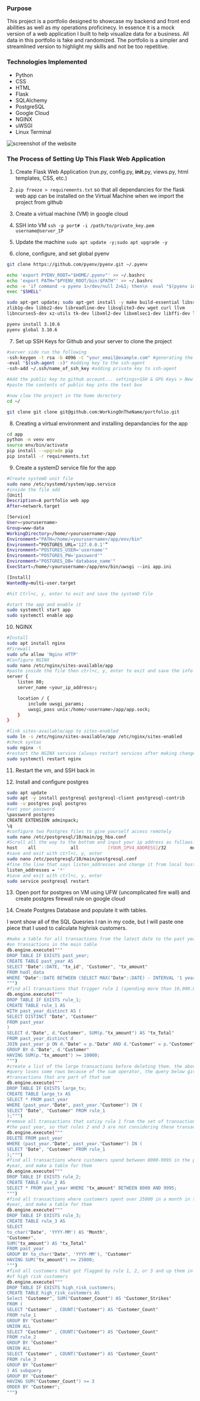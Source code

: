 ### Purpose

This project is a portfolio designed to showcase my backend and front end 
abilities as well as my operations proficinecy. In essence it is a mock version
of a web application I built to help visualize data for a business. All data in
this portfolio is fake and randomized. The portfolio is a simpler and
streamlined version to highlight my skills and not be too repetitive.

### Technologies Implemented

- Python
- CSS
- HTML
- Flask
- SQLAlchemy
- PostgreSQL
- Google Cloud
- NGINX
- uWSGI
- Linux Terminal

![screenshot of the website](app_folder/static/img/charts.png)

### The Process of Setting Up This Flask Web Application

1. Create Flask Web Application (run.py, config.py, __init__.py, views.py, html
 templates, CSS, etc.)

2. `pip freeze > requirements.txt` so that all dependancies for the flask web 
app can be installed on the Virtual Machine when we import the project from 
github

3. Create a virtual machine (VM) in google cloud

4. SSH into VM `ssh -p port# -i /path/to/private_key.pem username@server_IP`

5. Update the machine `sudo apt update -y;sudo apt upgrade -y`

6. clone, configure, and set global pyenv
```sh
git clone https://github.com/pyenv/pyenv.git ~/.pyenv

echo 'export PYENV_ROOT="$HOME/.pyenv"' >> ~/.bashrc
echo 'export PATH="$PYENV_ROOT/bin:$PATH"' >> ~/.bashrc
echo -e 'if command -v pyenv 1>/dev/null 2>&1; then\n  eval "$(pyenv init -)"\nfi' >> ~/.bashrc
exec "$SHELL"

sudo apt-get update; sudo apt-get install -y make build-essential libssl-dev
zlib1g-dev libbz2-dev libreadline-dev libsqlite3-dev wget curl llvm 
libncurses5-dev xz-utils tk-dev libxml2-dev libxmlsec1-dev libffi-dev liblzma-dev

pyenv install 3.10.6
pyenv global 3.10.6
```
7. Set up SSH Keys for Github and your server to clone the project
```sh
#server side run the following
-ssh-keygen -t rsa -b 4096 -C "your_email@example.com" #generating the key
-eval "$(ssh-agent -s)" #adding key to the ssh-agent
-ssh-add ~/.ssh/name_of_ssh_key #adding private key to ssh-agent

#Add the public key to github account... settings>SSH & GPG Keys > New SSH 
#paste the contents of public key into the text box

#now clow the project in the home dorectory
cd ~/

git clone git clone git@github.com:WorkingOnTheName/portfolio.git
```
8. Creating a virtual environment and installing depandancies for the app
```sh
cd app
python -m venv env
source env/bin/activate
pip install --upgrade pip
pip install -r requirements.txt
```
9. Create a systemD service file for the app
```sh
#Create systemD unit file
sudo nano /etc/systemd/system/app.service
#inside the file add
[Unit]
Description=A portfolio web app
After=network.target

[Service]
User=<yourusername>
Group=www-data
WorkingDirectory=/home/<yourusername>/app
Environment="PATH=/home/<yourusername>/app/env/bin"
Environment=“POSTGRES_URL='127.0.0.1'”
Environment="POSTGRES_USER='username'"
Environment="POSTGRES_PW='password'"
Environment="POSTGRES_DB='database_name'"
ExecStart=/home/<yourusername>/app/env/bin/uwsgi --ini app.ini

[Install]
WantedBy=multi-user.target

#hit Ctrl+c, y, enter to exit and save the systemD file

#start the app and enable it
sudo systemctl start app
sudo systemctl enable app
```

10. NGINX
```sh
#Install
sudo apt install nginx
#Firewall
sudo ufw allow 'Nginx HTTP'
#Configure NGINX
sudo nano /etc/nginx/sites-available/app
#paste inside the file then ctrl+c, y, enter to exit and save the info
server {
    listen 80;
    server_name <your_ip_address>;

    location / {
        include uwsgi_params;
        uwsgi_pass unix:/home/<username>/app/app.sock;
    }
}

#link sites-available/app to sites-enabled
sudo ln -s /etc/nginx/sites-available/app /etc/nginx/sites-enabled
#check syntax
sudo nginx -t
#restart the NGINX service (always restart services after making changes)
sudo systemctl restart nginx
```
11. Restart the vm, and SSH back in

12. Install and configure postgres
```sh
sudo apt update
sudo apt -y install postgresql postgresql-client postgresql-contrib
sudo -u postgres psql postgres
#set your password
\password postgres
CREATE EXTENSION adminpack;
\q
#configure two Postgres files to give yourself access remotely
sudo nano /etc/postgresql/10/main/pg_hba.conf
#Scroll all the way to the bottom and input your ip address as follows:
host    all             all           [YOUR_IPV4_ADDRESS]/32         md5
#save and exit with ctrl+c, y, enter
sudo nano /etc/postgresql/10/main/postgresql.conf
#fine the line that says listen_addresses and change it from local host to *
listen_addresses = '*'
#save and exit with ctrl+c, y, enter
sudo service postgresql restart
```
13. Open port for postgres on VM using UFW (uncomplicated fire wall) and create 
postgres firewall rule on google cloud

14. Create Postgres Database and populate it with tables. 

I wont show all of the SQL Quesries I ran in my code, but I will paste one piece
that I used to calculate highrisk customers. 

```sh
#make a table for all transactions from the latest date to the past year based
#on transactions in the main table
db.engine.execute("""   
DROP TABLE IF EXISTS past_year;
CREATE TABLE past_year AS
SELECT "Date"::DATE, "tx_id", "Customer", "tx_amount" 
FROM hodl_data 
WHERE "Date"::DATE BETWEEN (SELECT MAX("Date"::DATE) - INTERVAL '1 year' FROM hodl_data) AND (SELECT MAX("Date"::DATE) FROM hodl_data);
""")
#find all transactions that trigger rule 1 (spending more than 10,000.00 in a day)
db.engine.execute("""   
DROP TABLE IF EXISTS rule_1;
CREATE TABLE rule_1 AS
WITH past_year_distinct AS (
SELECT DISTINCT "Date", "Customer" 
FROM past_year
)
SELECT d."Date", d."Customer", SUM(p."tx_amount") AS "tx_Total"
FROM past_year_distinct d
JOIN past_year p ON d."Date" = p."Date" AND d."Customer" = p."Customer"
GROUP BY d."Date", d."Customer"
HAVING SUM(p."tx_amount") >= 10000;
""")
#create a list of the large transactions before deleting them. the above 
#query loses some rows because of the sum operator, the query below gives all
#transactions that are part of that sum
db.engine.execute("""   
DROP TABLE IF EXISTS large_tx;
CREATE TABLE large_tx AS
SELECT * FROM past_year
WHERE (past_year."Date", past_year."Customer") IN (
SELECT "Date", "Customer" FROM rule_1
);""")
#remove all transactions that satisy rule 1 from the set of transactions over 
#the past year, so that rules 2 and 3 are not considering these transactions
db.engine.execute("""   
DELETE FROM past_year
WHERE (past_year."Date", past_year."Customer") IN (
SELECT "Date", "Customer" FROM rule_1
);""")
#find all transactions where customers spend between 8000-9995 in the past 
#year, and make a table for them
db.engine.execute("""   
DROP TABLE IF EXISTS rule_2;
CREATE TABLE rule_2 AS
SELECT * FROM past_year WHERE "tx_amount" BETWEEN 8000 AND 9995;
""")
#find all transactions where customers spent over 25000 in a month in the past 
#year, and make a table for them
db.engine.execute("""   
DROP TABLE IF EXISTS rule_3;
CREATE TABLE rule_3 AS
SELECT 
to_char("Date", 'YYYY-MM') AS "Month",
"Customer",
SUM("tx_amount") AS "tx_Total"
FROM past_year
GROUP BY to_char("Date", 'YYYY-MM'), "Customer"
HAVING SUM("tx_amount") >= 25000;
""")
#find all customers that got flagged by rule 1, 2, or 3 and up them in a table 
#of high risk customers
db.engine.execute("""   
DROP TABLE IF EXISTS high_risk_customers;
CREATE TABLE high_risk_customers AS
Select "Customer", SUM("Customer_Count") AS "Customer_Strikes"
FROM (
SELECT "Customer" , COUNT("Customer") AS "Customer_Count"
FROM rule_1
GROUP BY "Customer"
UNION ALL
SELECT "Customer" , COUNT("Customer") AS "Customer_Count"
FROM rule_2
GROUP BY "Customer"
UNION ALL
SELECT "Customer" , COUNT("Customer") AS "Customer_Count"
FROM rule_3
GROUP BY "Customer"
) AS subquery
GROUP BY "Customer"
HAVING SUM("Customer_Count") >= 3
ORDER BY "Customer";
""")
```